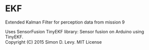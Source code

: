 # EKF
Extended Kalman Filter for perception data from mission 9


Uses SensorFusion TinyEKF library: Sensor fusion on Arduino using TinyEKF.  
Copyright (C) 2015 Simon D. Levy.
MIT License
